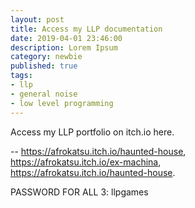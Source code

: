 ```yaml
---
layout: post
title: Access my LLP documentation
date: 2019-04-01 23:46:00
description: Lorem Ipsum
category: newbie
published: true
tags: 
- llp
- general noise
- low level programming
---
```


Access my LLP portfolio on itch.io here.

--
https://afrokatsu.itch.io/haunted-house,     
https://afrokatsu.itch.io/ex-machina,   
https://afrokatsu.itch.io/haunted-house.   

PASSWORD FOR ALL 3: llpgames